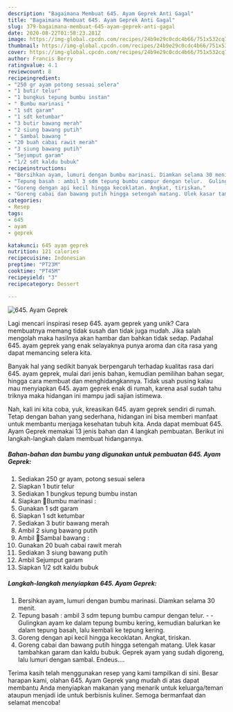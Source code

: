 ```yaml
---
description: "Bagaimana Membuat 645. Ayam Geprek Anti Gagal"
title: "Bagaimana Membuat 645. Ayam Geprek Anti Gagal"
slug: 379-bagaimana-membuat-645-ayam-geprek-anti-gagal
date: 2020-08-22T01:58:23.281Z
image: https://img-global.cpcdn.com/recipes/24b9e29c0cdc4b66/751x532cq70/645-ayam-geprek-foto-resep-utama.jpg
thumbnail: https://img-global.cpcdn.com/recipes/24b9e29c0cdc4b66/751x532cq70/645-ayam-geprek-foto-resep-utama.jpg
cover: https://img-global.cpcdn.com/recipes/24b9e29c0cdc4b66/751x532cq70/645-ayam-geprek-foto-resep-utama.jpg
author: Francis Berry
ratingvalue: 4.1
reviewcount: 8
recipeingredient:
- "250 gr ayam potong sesuai selera"
- "1 butir telur"
- "1 bungkus tepung bumbu instan"
- " Bumbu marinasi "
- "1 sdt garam"
- "1 sdt ketumbar"
- "3 butir bawang merah"
- "2 siung bawang putih"
- " Sambal bawang "
- "20 buah cabai rawit merah"
- "3 siung bawang putih"
- "Sejumput garam"
- "1/2 sdt kaldu bubuk"
recipeinstructions:
- "Bersihkan ayam, lumuri dengan bumbu marinasi. Diamkan selama 30 menit."
- "Tepung basah : ambil 3 sdm tepung bumbu campur dengan telur.  Gulingkan ayam ke dalam tepung bumbu kering, kemudian balurkan ke dalam tepung basah, lalu kembali ke tepung kering."
- "Goreng dengan api kecil hingga kecoklatan. Angkat, tiriskan."
- "Goreng cabai dan bawang putih hingga setengah matang. Ulek kasar tambahkan garam dan kaldu bubuk. Geprek ayam yang sudah digoreng, lalu lumuri dengan sambal. Endeus...."
categories:
- Resep
tags:
- 645
- ayam
- geprek

katakunci: 645 ayam geprek 
nutrition: 121 calories
recipecuisine: Indonesian
preptime: "PT23M"
cooktime: "PT45M"
recipeyield: "3"
recipecategory: Dessert

---
```



![645. Ayam Geprek](https://img-global.cpcdn.com/recipes/24b9e29c0cdc4b66/751x532cq70/645-ayam-geprek-foto-resep-utama.jpg)

Lagi mencari inspirasi resep 645. ayam geprek yang unik? Cara membuatnya memang tidak susah dan tidak juga mudah. Jika salah mengolah maka hasilnya akan hambar dan bahkan tidak sedap. Padahal 645. ayam geprek yang enak selayaknya punya aroma dan cita rasa yang dapat memancing selera kita.

Banyak hal yang sedikit banyak berpengaruh terhadap kualitas rasa dari 645. ayam geprek, mulai dari jenis bahan, kemudian pemilihan bahan segar, hingga cara membuat dan menghidangkannya. Tidak usah pusing kalau mau menyiapkan 645. ayam geprek enak di rumah, karena asal sudah tahu triknya maka hidangan ini mampu jadi sajian istimewa.




Nah, kali ini kita coba, yuk, kreasikan 645. ayam geprek sendiri di rumah. Tetap dengan bahan yang sederhana, hidangan ini bisa memberi manfaat untuk membantu menjaga kesehatan tubuh kita. Anda dapat membuat 645. Ayam Geprek memakai 13 jenis bahan dan 4 langkah pembuatan. Berikut ini langkah-langkah dalam membuat hidangannya.

<!--inarticleads1-->

##### Bahan-bahan dan bumbu yang digunakan untuk pembuatan 645. Ayam Geprek:

1. Sediakan 250 gr ayam, potong sesuai selera
1. Siapkan 1 butir telur
1. Sediakan 1 bungkus tepung bumbu instan
1. Siapkan  🐔Bumbu marinasi :
1. Gunakan 1 sdt garam
1. Siapkan 1 sdt ketumbar
1. Sediakan 3 butir bawang merah
1. Ambil 2 siung bawang putih
1. Ambil  🐔Sambal bawang :
1. Gunakan 20 buah cabai rawit merah
1. Sediakan 3 siung bawang putih
1. Ambil Sejumput garam
1. Siapkan 1/2 sdt kaldu bubuk




<!--inarticleads2-->

##### Langkah-langkah menyiapkan 645. Ayam Geprek:

1. Bersihkan ayam, lumuri dengan bumbu marinasi. Diamkan selama 30 menit.
1. Tepung basah : ambil 3 sdm tepung bumbu campur dengan telur. -  - Gulingkan ayam ke dalam tepung bumbu kering, kemudian balurkan ke dalam tepung basah, lalu kembali ke tepung kering.
1. Goreng dengan api kecil hingga kecoklatan. Angkat, tiriskan.
1. Goreng cabai dan bawang putih hingga setengah matang. Ulek kasar tambahkan garam dan kaldu bubuk. Geprek ayam yang sudah digoreng, lalu lumuri dengan sambal. Endeus....




Terima kasih telah menggunakan resep yang kami tampilkan di sini. Besar harapan kami, olahan 645. Ayam Geprek yang mudah di atas dapat membantu Anda menyiapkan makanan yang menarik untuk keluarga/teman ataupun menjadi ide untuk berbisnis kuliner. Semoga bermanfaat dan selamat mencoba!
